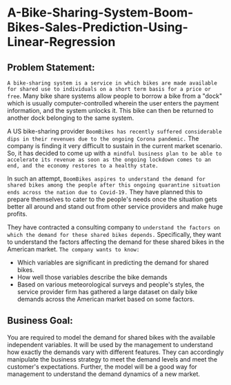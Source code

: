 # A-Bike-Sharing-System-Boom-Bikes-Sales-Prediction-Using-Linear-Regression

## Problem Statement:

`A bike-sharing system is a service in which bikes are made available for shared use to individuals on a short term basis for a price or free`. Many bike share systems allow people to borrow a bike from a "dock" which is usually computer-controlled wherein the user enters the payment information, and the system unlocks it. This bike can then be returned to another dock belonging to the same system.


A US bike-sharing provider `BoomBikes has recently suffered considerable dips in their revenues due to the ongoing Corona pandemic.` The company is finding it very difficult to sustain in the current market scenario. So, it has decided to come up with a` mindful business plan to be able to accelerate its revenue as soon as the ongoing lockdown comes to an end, and the economy restores to a healthy state.`


In such an attempt, `BoomBikes aspires to understand the demand for shared bikes among the people after this ongoing quarantine situation ends across the nation due to Covid-19.` They have planned this to prepare themselves to cater to the people's needs once the situation gets better all around and stand out from other service providers and make huge profits.


They have contracted a consulting company to `understand the factors on which the demand for these shared bikes depends.` Specifically, they want to understand the factors affecting the demand for these shared bikes in the American market. `The company wants to know:`

- Which variables are significant in predicting the demand for shared bikes.
- How well those variables describe the bike demands
- Based on various meteorological surveys and people's styles, the service provider firm has gathered a large dataset on daily bike demands across the American market based on some factors. 


## Business Goal:

You are required to model the demand for shared bikes with the available independent variables. It will be used by the management to understand how exactly the demands vary with different features. They can accordingly manipulate the business strategy to meet the demand levels and meet the customer's expectations. Further, the model will be a good way for management to understand the demand dynamics of a new market.
